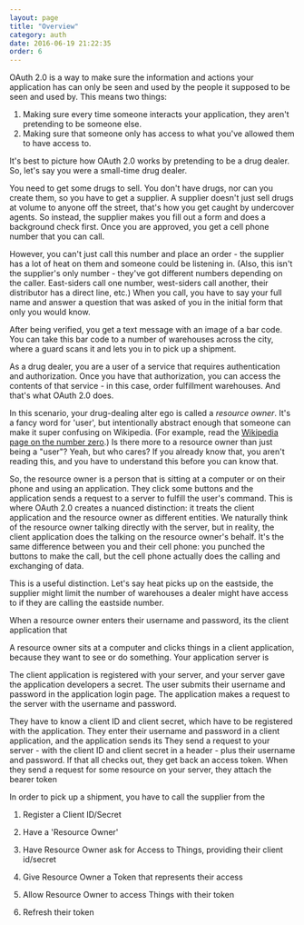 ```yaml
---
layout: page
title: "Overview"
category: auth
date: 2016-06-19 21:22:35
order: 6
---
```


OAuth 2.0 is a way to make sure the information and actions your application has can only be seen and used by the people it supposed to be seen and used by. This means two things:

  1. Making sure every time someone interacts your application, they aren't pretending to be someone else.
  2. Making sure that someone only has access to what you've allowed them to have access to.

It's best to picture how OAuth 2.0 works by pretending to be a drug dealer. So, let's say you were a small-time drug dealer.

You need to get some drugs to sell. You don't have drugs, nor can you create them, so you have to get a supplier. A supplier doesn't just sell drugs at volume to anyone off the street, that's how you get caught by undercover agents. So instead, the supplier makes you fill out a form and does a background check first. Once you are approved, you get a cell phone number that you can call.

However, you can't just call this number and place an order - the supplier has a lot of heat on them and someone could be listening in. (Also, this isn't the supplier's only number - they've got different numbers depending on the caller. East-siders call one number, west-siders call another, their distributor has a direct line, etc.) When you call, you have to say your full name and answer a question that was asked of you in the initial form that only you would know.

After being verified, you get a text message with an image of a bar code. You can take this bar code to a number of warehouses across the city, where a guard scans it and lets you in to pick up a shipment.

As a drug dealer, you are a user of a service that requires authentication and authorization. Once you have that authorization, you can access the contents of that service - in this case, order fulfillment warehouses. And that's what OAuth 2.0 does.

In this scenario, your drug-dealing alter ego is called a *resource owner*. It's a fancy word for 'user', but intentionally abstract enough that someone can make it super confusing on Wikipedia. (For example, read the [Wikipedia page on the number zero](https://en.wikipedia.org/wiki/0).) Is there more to a resource owner than just being a "user"? Yeah, but who cares? If you already know that, you aren't reading this, and you have to understand this before you can know that.

So, the resource owner is a person that is sitting at a computer or on their phone and using an application. They click some buttons and the application sends a request to a server to fulfill the user's command. This is where OAuth 2.0 creates a nuanced distinction: it treats the client application and the resource owner as different entities. We naturally think of the resource owner talking directly with the server, but in reality, the client application does the talking on the resource owner's behalf. It's the same difference between you and their cell phone: you punched the buttons to make the call, but the cell phone actually does the calling and exchanging of data.

This is a useful distinction. Let's say heat picks up on the eastside, the supplier might limit the number of warehouses a dealer might have access to if they are calling the eastside number. 

 When a resource owner enters their username and password, its the client application that

A resource owner sits at a computer and clicks things in a client application, because they want to see or do something. Your application server is


The client application is registered with your server, and your server gave the application developers a secret.
The user submits their username and password in the application login page. The application makes a request to the server with the username and password.

They have to know a client ID and client secret, which have to be registered with the application. They enter their username and password in a client application, and the application sends its
They send a request to your server - with the client ID and client secret in a header - plus their username and password. If that all checks out, they get back an access token. When they send a request for some resource on your server, they attach the bearer token

In order to pick up a shipment, you have to call the supplier from the

1. Register a Client ID/Secret
2. Have a 'Resource Owner'
3. Have Resource Owner ask for Access to Things, providing their client id/secret
4. Give Resource Owner a Token that represents their access
5. Allow Resource Owner to access Things with their token

6. Refresh their token

